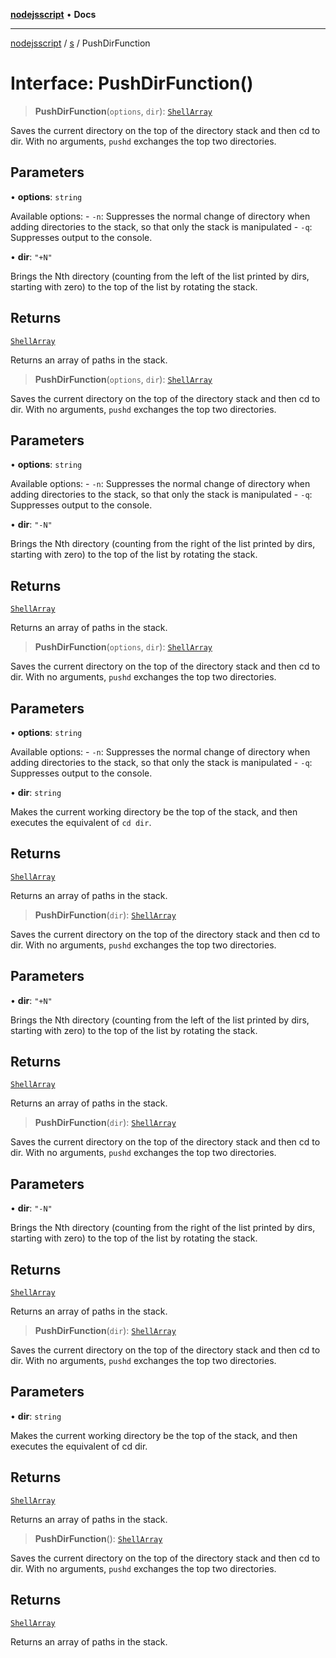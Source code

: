 [**nodejsscript**](../../../README.md) • **Docs**

***

[nodejsscript](../../../README.md) / [s](../README.md) / PushDirFunction

# Interface: PushDirFunction()

> **PushDirFunction**(`options`, `dir`): [`ShellArray`](../type-aliases/ShellArray.md)

Saves the current directory on the top of the directory stack and then cd to dir.
With no arguments, `pushd` exchanges the top two directories.

## Parameters

• **options**: `string`

Available options:
       - `-n`: Suppresses the normal change of directory when adding directories
               to the stack, so that only the stack is manipulated
       - `-q`: Suppresses output to the console.

• **dir**: `"+N"`

Brings the Nth directory (counting from the left of the list printed by dirs,
               starting with zero) to the top of the list by rotating the stack.

## Returns

[`ShellArray`](../type-aliases/ShellArray.md)

Returns an array of paths in the stack.

> **PushDirFunction**(`options`, `dir`): [`ShellArray`](../type-aliases/ShellArray.md)

Saves the current directory on the top of the directory stack and then cd to dir.
With no arguments, `pushd` exchanges the top two directories.

## Parameters

• **options**: `string`

Available options:
       - `-n`: Suppresses the normal change of directory when adding directories
               to the stack, so that only the stack is manipulated
       - `-q`: Suppresses output to the console.

• **dir**: `"-N"`

Brings the Nth directory (counting from the right of the list printed by dirs,
               starting with zero) to the top of the list by rotating the stack.

## Returns

[`ShellArray`](../type-aliases/ShellArray.md)

Returns an array of paths in the stack.

> **PushDirFunction**(`options`, `dir`): [`ShellArray`](../type-aliases/ShellArray.md)

Saves the current directory on the top of the directory stack and then cd to dir.
With no arguments, `pushd` exchanges the top two directories.

## Parameters

• **options**: `string`

Available options:
       - `-n`: Suppresses the normal change of directory when adding directories
               to the stack, so that only the stack is manipulated
       - `-q`: Suppresses output to the console.

• **dir**: `string`

Makes the current working directory be the top of the stack,
               and then executes the equivalent of `cd dir`.

## Returns

[`ShellArray`](../type-aliases/ShellArray.md)

Returns an array of paths in the stack.

> **PushDirFunction**(`dir`): [`ShellArray`](../type-aliases/ShellArray.md)

Saves the current directory on the top of the directory stack and then cd to dir.
With no arguments, `pushd` exchanges the top two directories.

## Parameters

• **dir**: `"+N"`

Brings the Nth directory (counting from the left of the list printed by dirs,
           starting with zero) to the top of the list by rotating the stack.

## Returns

[`ShellArray`](../type-aliases/ShellArray.md)

Returns an array of paths in the stack.

> **PushDirFunction**(`dir`): [`ShellArray`](../type-aliases/ShellArray.md)

Saves the current directory on the top of the directory stack and then cd to dir.
With no arguments, `pushd` exchanges the top two directories.

## Parameters

• **dir**: `"-N"`

Brings the Nth directory (counting from the right of the list printed by dirs,
           starting with zero) to the top of the list by rotating the stack.

## Returns

[`ShellArray`](../type-aliases/ShellArray.md)

Returns an array of paths in the stack.

> **PushDirFunction**(`dir`): [`ShellArray`](../type-aliases/ShellArray.md)

Saves the current directory on the top of the directory stack and then cd to dir.
With no arguments, `pushd` exchanges the top two directories.

## Parameters

• **dir**: `string`

Makes the current working directory be the top of the stack,
           and then executes the equivalent of cd dir.

## Returns

[`ShellArray`](../type-aliases/ShellArray.md)

Returns an array of paths in the stack.

> **PushDirFunction**(): [`ShellArray`](../type-aliases/ShellArray.md)

Saves the current directory on the top of the directory stack and then cd to dir.
With no arguments, `pushd` exchanges the top two directories.

## Returns

[`ShellArray`](../type-aliases/ShellArray.md)

Returns an array of paths in the stack.
